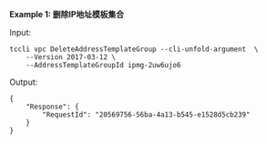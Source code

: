 **Example 1: 删除IP地址模板集合**



Input: 

```
tccli vpc DeleteAddressTemplateGroup --cli-unfold-argument  \
    --Version 2017-03-12 \
    --AddressTemplateGroupId ipmg-2uw6ujo6
```

Output: 
```
{
    "Response": {
        "RequestId": "20569756-56ba-4a13-b545-e1528d5cb239"
    }
}
```

